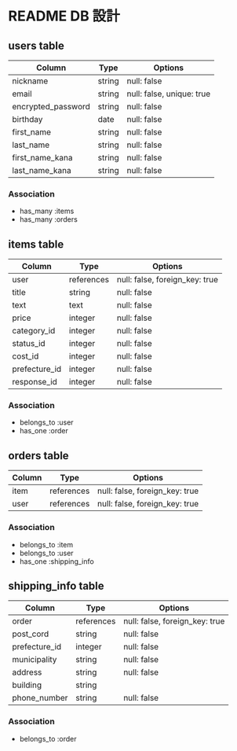 # README DB 設計

## users table

| Column             | Type       | Options                        |
|--------------------|------------|--------------------------------|
| nickname           | string     | null: false                    |
| email              | string     | null: false, unique: true      |
| encrypted_password | string     | null: false                    |
| birthday           | date       | null: false                    |
| first_name         | string     | null: false                    |
| last_name          | string     | null: false                    |
| first_name_kana    | string     | null: false                    |
| last_name_kana     | string     | null: false                    |


### Association

- has_many :items
- has_many :orders

## items table

| Column        | Type           | Options                        |
|---------------|----------------|--------------------------------|
| user          | references     | null: false, foreign_key: true |
| title         | string         | null: false                    |
| text          | text           | null: false                    |
| price         | integer        | null: false                    |
| category_id   | integer        | null: false                    |
| status_id     | integer        | null: false                    |
| cost_id       | integer        | null: false                    |
| prefecture_id | integer        | null: false                    |
| response_id   | integer        | null: false                    |

### Association

- belongs_to :user
- has_one :order

## orders table

| Column          | Type       | Options                        |
|-----------------|------------|--------------------------------|
| item            | references | null: false, foreign_key: true |
| user            | references | null: false, foreign_key: true |

### Association

- belongs_to :item
- belongs_to :user
- has_one :shipping_info

## shipping_info table

| Column        | Type       | Options                        |
|---------------|------------|--------------------------------|
| order         | references | null: false, foreign_key: true |
| post_cord     | string     | null: false                    |
| prefecture_id | integer    | null: false                    |
| municipality  | string     | null: false                    |
| address       | string     | null: false                    |
| building      | string     |                                |
| phone_number  | string     | null: false                    |

### Association

- belongs_to :order